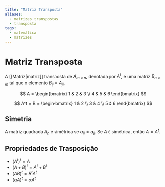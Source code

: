 ```yaml
---
title: "Matriz Transposta"
aliases:
  - matrizes transpostas
  - transposta
tags:
  - matemática
  - matrizes
---
```


# Matriz Transposta

A [[Matriz|matriz]] transposta de $A_{m \times n}$, denotada por $A^t$, é uma matriz $B_{n \times m}$ tal que o elemento $B_{ij} = A_{ji}$.

$$
A =
\begin{bmatrix}
1 & 2 & 3 \\
4 & 5 & 6
\end{bmatrix}
$$

$$
A^t = B =
\begin{bmatrix}
1 & 2 \\
3 & 4 \\
5 & 6
\end{bmatrix}
$$

## Simetria

A matriz quadrada $A_n$ é simétrica se $a_{ij} = a_{ji}$. Se $A$ é simétrica, então $A = A^t$.

## Propriedades de Trasposição

- $(A^t)^t = A$
- $(A + B)^t = A^t + B^t$
- $(AB)^t = B^tA^t$
- $(\alpha A)^t = \alpha A^t$
